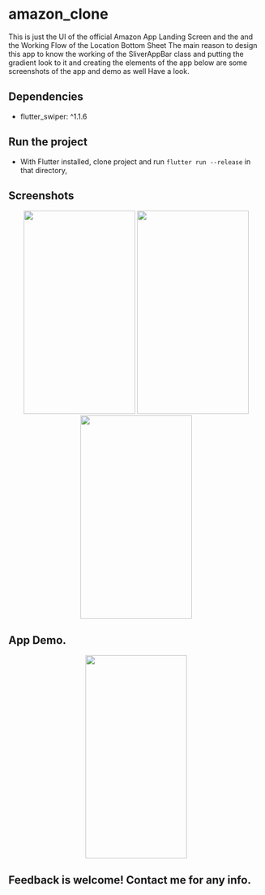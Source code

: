 # amazon_clone

This is just the UI of the official Amazon App Landing Screen and the and the Working Flow of the Location Bottom Sheet The main reason to design this app to know the working of the SliverAppBar class and putting the gradient look to it and creating the elements of the app below are some screenshots of the app and demo as well Have a look.

## Dependencies 
 -  flutter_swiper: ^1.1.6
 
 
## Run the project
- With Flutter installed, clone project and run `flutter run --release` in that directory,


## Screenshots

<p align ="middle">
 <img src="https://user-images.githubusercontent.com/47661086/96566151-d6c3d800-12e2-11eb-9215-921643b6cbfb.jpg" width="220" height="400" />
<img src = "https://user-images.githubusercontent.com/47661086/96566168-daeff580-12e2-11eb-8925-20ef7227fa78.jpg" width="220" height="400" /> 
<img src ="https://user-images.githubusercontent.com/47661086/96566138-d297ba80-12e2-11eb-906d-b92f44fe570e.jpg" width="220" height="400"/>


</p>


## App Demo.
<p align ="middle">
 <img src="https://firebasestorage.googleapis.com/v0/b/adarsh-kumar-singh.appspot.com/o/ezgif.com-gif-maker.gif?alt=media&token=c2321b3b-a453-450a-8aee-a522cecb4110" width="200" height="400" />



</p>
    

## Feedback is welcome! Contact me for any info.
